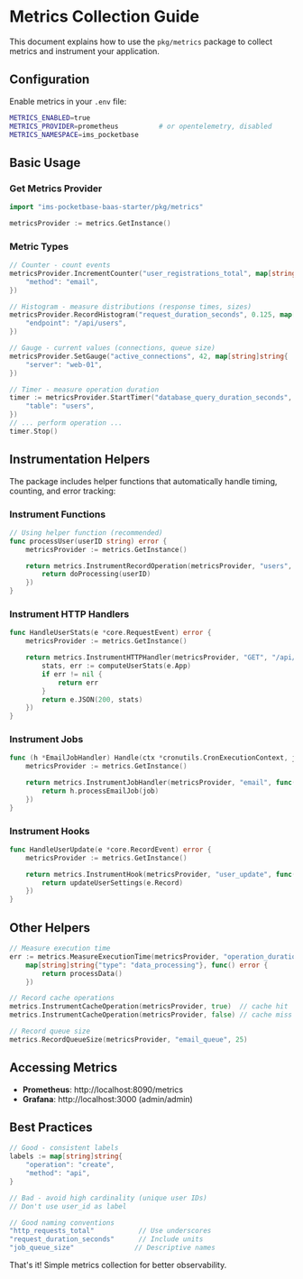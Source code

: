 # Metrics Collection Guide

This document explains how to use the `pkg/metrics` package to collect metrics and instrument your application.

## Configuration

Enable metrics in your `.env` file:

```bash
METRICS_ENABLED=true
METRICS_PROVIDER=prometheus          # or opentelemetry, disabled
METRICS_NAMESPACE=ims_pocketbase
```

## Basic Usage

### Get Metrics Provider

```go
import "ims-pocketbase-baas-starter/pkg/metrics"

metricsProvider := metrics.GetInstance()
```

### Metric Types

```go
// Counter - count events
metricsProvider.IncrementCounter("user_registrations_total", map[string]string{
    "method": "email",
})

// Histogram - measure distributions (response times, sizes)
metricsProvider.RecordHistogram("request_duration_seconds", 0.125, map[string]string{
    "endpoint": "/api/users",
})

// Gauge - current values (connections, queue size)
metricsProvider.SetGauge("active_connections", 42, map[string]string{
    "server": "web-01",
})

// Timer - measure operation duration
timer := metricsProvider.StartTimer("database_query_duration_seconds", map[string]string{
    "table": "users",
})
// ... perform operation ...
timer.Stop()
```

## Instrumentation Helpers

The package includes helper functions that automatically handle timing, counting, and error tracking:

### Instrument Functions

```go
// Using helper function (recommended)
func processUser(userID string) error {
    metricsProvider := metrics.GetInstance()

    return metrics.InstrumentRecordOperation(metricsProvider, "users", "process", func() error {
        return doProcessing(userID)
    })
}
```

### Instrument HTTP Handlers

```go
func HandleUserStats(e *core.RequestEvent) error {
    metricsProvider := metrics.GetInstance()

    return metrics.InstrumentHTTPHandler(metricsProvider, "GET", "/api/user-stats", func() error {
        stats, err := computeUserStats(e.App)
        if err != nil {
            return err
        }
        return e.JSON(200, stats)
    })
}
```

### Instrument Jobs

```go
func (h *EmailJobHandler) Handle(ctx *cronutils.CronExecutionContext, job *jobutils.JobData) error {
    metricsProvider := metrics.GetInstance()

    return metrics.InstrumentJobHandler(metricsProvider, "email", func() error {
        return h.processEmailJob(job)
    })
}
```

### Instrument Hooks

```go
func HandleUserUpdate(e *core.RecordEvent) error {
    metricsProvider := metrics.GetInstance()

    return metrics.InstrumentHook(metricsProvider, "user_update", func() error {
        return updateUserSettings(e.Record)
    })
}
```

## Other Helpers

```go
// Measure execution time
err := metrics.MeasureExecutionTime(metricsProvider, "operation_duration_seconds",
    map[string]string{"type": "data_processing"}, func() error {
        return processData()
    })

// Record cache operations
metrics.InstrumentCacheOperation(metricsProvider, true)  // cache hit
metrics.InstrumentCacheOperation(metricsProvider, false) // cache miss

// Record queue size
metrics.RecordQueueSize(metricsProvider, "email_queue", 25)
```

## Accessing Metrics

- **Prometheus**: http://localhost:8090/metrics
- **Grafana**: http://localhost:3000 (admin/admin)

## Best Practices

```go
// Good - consistent labels
labels := map[string]string{
    "operation": "create",
    "method": "api",
}

// Bad - avoid high cardinality (unique user IDs)
// Don't use user_id as label

// Good naming conventions
"http_requests_total"           // Use underscores
"request_duration_seconds"      // Include units
"job_queue_size"               // Descriptive names
```

That's it! Simple metrics collection for better observability.
